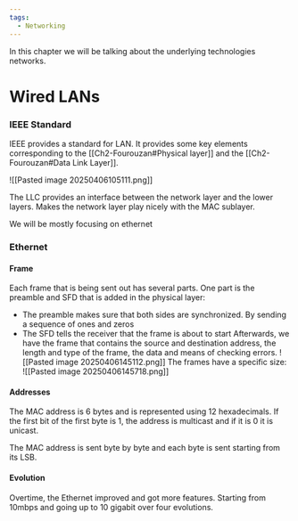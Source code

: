 ```yaml
---
tags:
  - Networking
---
```


In this chapter we will be talking about the underlying technologies networks.
# Wired LANs

### IEEE Standard
IEEE provides a standard for LAN. It provides some key elements corresponding to the [[Ch2-Fourouzan#Physical layer]] and the [[Ch2-Fourouzan#Data Link Layer]].

![[Pasted image 20250406105111.png]]

The LLC provides an interface between the network layer and the lower layers. Makes the network layer play nicely with the MAC sublayer. 

We will be mostly focusing on ethernet

### Ethernet
####  Frame
Each frame that is being sent out has several parts. One part is the preamble and SFD that is added in the physical layer:
- The preamble makes sure that both sides are synchronized. By sending a sequence of ones and zeros
- The SFD tells the receiver that the frame is about to start
Afterwards, we have the frame that contains the source and destination address, the length and type of the frame, the data and means of checking errors. 
![[Pasted image 20250406145112.png]]
The frames have a specific size:
![[Pasted image 20250406145718.png]]
#### Addresses
The MAC address is 6 bytes and is represented using 12 hexadecimals. If the first bit of the first byte is 1, the address is multicast and if it is 0 it is unicast.

The MAC address is sent byte by byte and each byte is sent starting from its LSB. 

#### Evolution 
Overtime, the Ethernet improved and got more features. Starting from 10mbps and going up to 10 gigabit over four evolutions. 